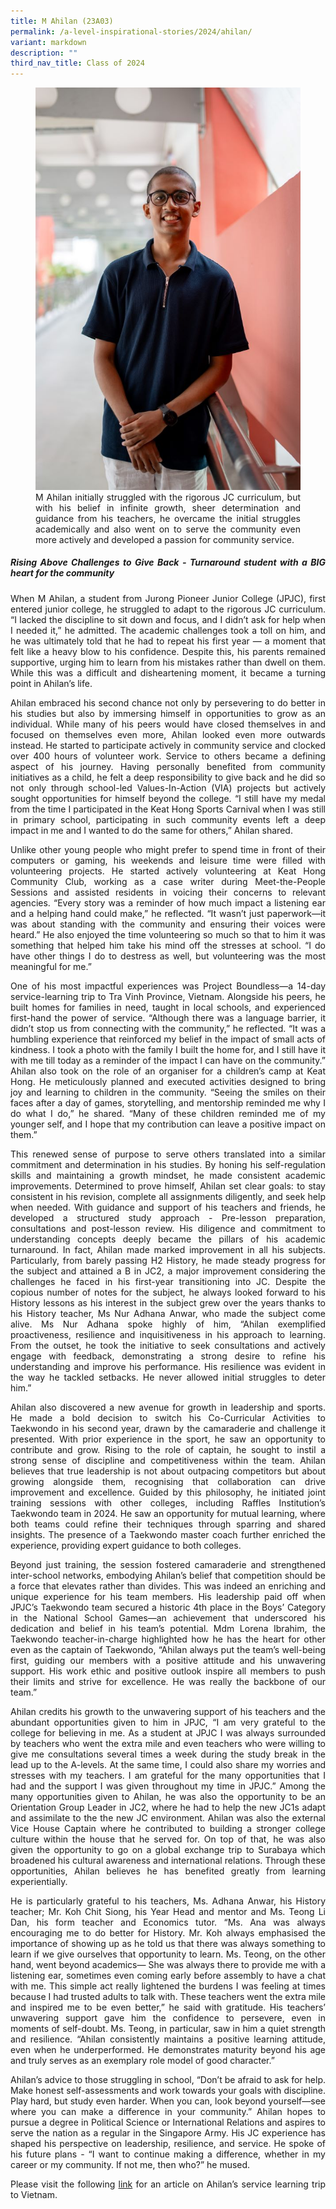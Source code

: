 ```yaml
---
title: M Ahilan (23A03)
permalink: /a-level-inspirational-stories/2024/ahilan/
variant: markdown
description: ""
third_nav_title: Class of 2024
---
```

<div align="justify">

<figure>
<img src="/images/Accomplishment/2024%20A%20Lvl%20Inspirational%20Story/3__Ahilan.jpg"><figcaption>M Ahilan initially struggled with the rigorous JC curriculum, but with his belief in infinite growth, sheer determination and guidance from his teachers, he overcame the initial struggles academically and also went on to serve the community even more actively and developed a passion for community service.</figcaption></figure>

<b><h5>Rising Above Challenges to Give Back - Turnaround student with a BIG heart for the community</h5></b>

<p>When M Ahilan, a student from Jurong Pioneer Junior College (JPJC), first entered junior college, he struggled to adapt to the rigorous JC curriculum. “I lacked the discipline to sit down and focus, and I didn’t ask for help when I needed it,” he admitted. The academic challenges took a toll on him, and he was ultimately told that he had to repeat his first year — a moment that felt like a heavy blow to his confidence. Despite this, his parents remained supportive, urging him to learn from his mistakes rather than dwell on them. While this was a difficult and disheartening moment, it became a turning point in Ahilan’s life.</p>

<p>Ahilan embraced his second chance not only by persevering to do better in his studies but also by immersing himself in opportunities to grow as an individual. While many of his peers would have closed themselves in and focused on themselves even more, Ahilan looked even more outwards instead. He started to participate actively in community service and clocked over 400 hours of volunteer work. Service to others became a defining aspect of his journey. Having personally benefited from community initiatives as a child, he felt a deep responsibility to give back and he did so not only through school-led Values-In-Action (VIA) projects but actively sought opportunities for himself beyond the college. “I still have my medal from the time I participated in the Keat Hong Sports Carnival when I was still in primary school, participating in such community events left a deep impact in me and I wanted to do the same for others,” Ahilan shared.</p> 

<p>Unlike other young people who might prefer to spend time in front of their computers or gaming, his weekends and leisure time were filled with volunteering projects. He started actively volunteering at Keat Hong Community Club, working as a case writer during Meet-the-People Sessions and assisted residents in voicing their concerns to relevant agencies. “Every story was a reminder of how much impact a listening ear and a helping hand could make,” he reflected. “It wasn’t just paperwork—it was about standing with the community and ensuring their voices were heard.” He also enjoyed the time volunteering so much so that to him it was something that helped him take his mind off the stresses at school. “I do have other things I do to destress as well, but volunteering was the most meaningful for me.”</p>

<p>One of his most impactful experiences was Project Boundless—a 14-day service-learning trip to Tra Vinh Province, Vietnam. Alongside his peers, he built homes for families in need, taught in local schools, and experienced first-hand the power of service. “Although there was a language barrier, it didn’t stop us from connecting with the community,” he reflected. “It was a humbling experience that reinforced my belief in the impact of small acts of kindness. I took a photo with the family I built the home for, and I still have it with me till today as a reminder of the impact I can have on the community.” Ahilan also took on the role of an organiser for a children’s camp at Keat Hong. He meticulously planned and executed activities designed to bring joy and learning to children in the community. “Seeing the smiles on their faces after a day of games, storytelling, and mentorship reminded me why I do what I do,” he shared. “Many of these children reminded me of my younger self, and I hope that my contribution can leave a positive impact on them.”</p>

<p>This renewed sense of purpose to serve others translated into a similar commitment and determination in his studies. By honing his self-regulation skills and maintaining a growth mindset, he made consistent academic improvements. Determined to prove himself, Ahilan set clear goals: to stay consistent in his revision, complete all assignments diligently, and seek help when needed. With guidance and support of his teachers and friends, he developed a structured study approach - Pre-lesson preparation, consultations and post-lesson review. His diligence and commitment to understanding concepts deeply became the pillars of his academic turnaround. In fact, Ahilan made marked improvement in all his subjects. Particularly, from barely passing H2 History, he made steady progress for the subject and attained a B in JC2, a major improvement considering the challenges he faced in his first-year transitioning into JC. Despite the copious number of notes for the subject, he always looked forward to his History lessons as his interest in the subject grew over the years thanks to his History teacher, Ms Nur Adhana Anwar, who made the subject come alive. Ms Nur Adhana spoke highly of him, “Ahilan exemplified proactiveness, resilience and inquisitiveness in his approach to learning. From the outset, he took the initiative to seek consultations and actively engage with feedback, demonstrating a strong desire to refine his understanding and improve his performance. His resilience was evident in the way he tackled setbacks. He never allowed initial struggles to deter him.”</p>

<p>Ahilan also discovered a new avenue for growth in leadership and sports. He made a bold decision to switch his Co-Curricular Activities to Taekwondo in his second year, drawn by the camaraderie and challenge it presented. With prior experience in the sport, he saw an opportunity to contribute and grow. Rising to the role of captain, he sought to instil a strong sense of discipline and competitiveness within the team. Ahilan believes that true leadership is not about outpacing competitors but about growing alongside them, recognising that collaboration can drive improvement and excellence. Guided by this philosophy, he initiated joint training sessions with other colleges, including Raffles Institution’s Taekwondo team in 2024. He saw an opportunity for mutual learning, where both teams could refine their techniques through sparring and shared insights. The presence of a Taekwondo master coach further enriched the experience, providing expert guidance to both colleges.</p> 

<p>Beyond just training, the session fostered camaraderie and strengthened inter-school networks, embodying Ahilan’s belief that competition should be a force that elevates rather than divides. This was indeed an enriching and unique experience for his team members. His leadership paid off when JPJC’s Taekwondo team secured a historic 4th place in the Boys’ Category in the National School Games—an achievement that underscored his dedication and belief in his team’s potential. Mdm Lorena Ibrahim, the Taekwondo teacher-in-charge highlighted how he has the heart for other even as the captain of Taekwondo, “Ahilan always put the team’s well-being first, guiding our members with a positive attitude and his unwavering support. His work ethic and positive outlook inspire all members to push their limits and strive for excellence. He was really the backbone of our team.”</p>

<p>Ahilan credits his growth to the unwavering support of his teachers and the abundant opportunities given to him in JPJC, “I am very grateful to the college for believing in me. As a student at JPJC I was always surrounded by teachers who went the extra mile and even teachers who were willing to give me consultations several times a week during the study break in the lead up to the A-levels. At the same time, I could also share my worries and stresses with my teachers. I am grateful for the many opportunities that I had and the support I was given throughout my time in JPJC.” Among the many opportunities given to Ahilan, he was also the opportunity to be an Orientation Group Leader in JC2, where he had to help the new JC1s adapt and assimilate to the the new JC environment. Ahilan was also the external Vice House Captain where he contributed to building a stronger college culture within the house that he served for. On top of that, he was also given the opportunity to go on a global exchange trip to Surabaya which broadened his cultural awareness and international relations. Through these opportunities, Ahilan believes he has benefited greatly from learning experientially.</p> 

<p>He is particularly grateful to his teachers, Ms. Adhana Anwar, his History teacher; Mr. Koh Chit Siong, his Year Head and mentor and Ms. Teong Li Dan, his form teacher and Economics tutor. “Ms. Ana was always encouraging me to do better for History. Mr. Koh always emphasised the importance of showing up as he told us that there was always something to learn if we give ourselves that opportunity to learn. Ms. Teong, on the other hand, went beyond academics— She was always there to provide me with a listening ear, sometimes even coming early before assembly to have a chat with me. This simple act really lightened the burdens I was feeling at times because I had trusted adults to talk with. These teachers went the extra mile and inspired me to be even better,” he said with gratitude. His teachers’ unwavering support gave him the confidence to persevere, even in moments of self-doubt. Ms. Teong, in particular, saw in him a quiet strength and resilience. “Ahilan consistently maintains a positive learning attitude, even when he underperformed. He demonstrates maturity beyond his age and truly serves as an exemplary role model of good character.”</p>

<p>Ahilan’s advice to those struggling in school, “Don’t be afraid to ask for help. Make honest self-assessments and work towards your goals with discipline. Play hard, but study even harder. When you can, look beyond yourself—see where you can make a difference in your community.” Ahilan hopes to pursue a degree in Political Science or International Relations and aspires to serve the nation as a regular in the Singapore Army. His JC experience has shaped his perspective on leadership, resilience, and service. He spoke of his future plans - “I want to continue making a difference, whether in my career or my community. If not me, then who?” he mused.</p>

<p>Please visit the following <a href="https://www.youthcorps.gov.sg/yep/StoryDetails/2243">link</a>  for an article on Ahilan’s service learning trip to Vietnam.</p>
	
</div>